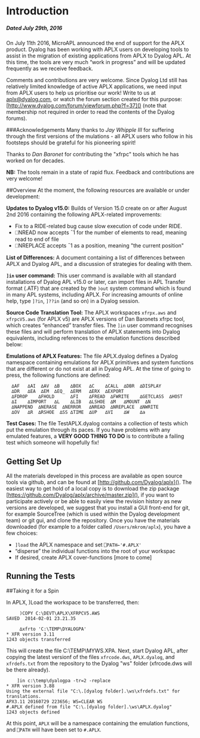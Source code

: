 # Introduction
##### Dated July 29th, 2016
On July 11th 2016, MicroAPL announced the end of support for the APLX product. Dyalog has been working with APLX users on developing tools to assist in the migration of existing applications from APLX to Dyalog APL. At this time, the tools are very much “work in progress” and will be updated frequently as we receive feedback.

Comments and contributions are very welcome. Since Dyalog Ltd still has relatively limited knowledge of active APLX applications, we need input from APLX users to help us prioritise our work! Write to us at [aplx@dyalog.com](mailto:aplx@dyalog.com), or watch the forum section created for this purpose: [http://www.dyalog.com/forum/viewforum.php?f=37]() (note that membership not required in order to read the contents of the Dyalog forums).

###Acknowledgements
Many thanks to *Jay Whipple III* for suffering through the first versions of the mulations - all APLX users who follow in his footsteps should be grateful for his pioneering spirit!

Thanks to *Dan Baronet* for contributing the "xfrpc" tools which he has worked on for decades.

**NB:** The tools remain in a state of rapid flux. Feedback and contributions are very welcome!

##Overview
At the moment, the following resources are available or under development:

**Updates to Dyalog v15.0:** Builds of Version 15.0 create on or after August 2nd 2016 containing the following APLX-related improvements:

* Fix to a RIDE-related bug cause slow execution of code under RIDE.
* ⎕NREAD now accepts ¯1 for the number of elements to read, meaning read to end of file
* ⎕NREPLACE accepts ¯1 as a position, meaning "the current position"

**List of Differences:** A document containing a list of differences between APLX and Dyalog APL, and a discussion of strategies for dealing with them.

**```]in``` user command:** This user command is available with all standard installations of Dyalog APL v15.0 or later, can import files in APL Transfer format (.ATF) that are created by the ```)out``` system command which is found in many APL systems, including APLX. For increasing amounts of online help, type ```]?in```,  ```]??in``` (and so on) in a Dyalog session.

**Source Code Translation Tool:** The APLX workspaces ```xfrpx.aws``` and ```xfrpcV5.aws``` (for APLX v5) are APLX versions of Dan Baronets xfrpc tool, which creates “enhanced” transfer files. The ```]in``` user command recognises these files and will perform translation of APLX statements into Dyalog equivalents, including references to the emulation functions described below:

**Emulations of APLX Features:** The file APLX.dyalog defines a Dyalog namespace containing emulations for APLX primitives and system functions that are different or do not exist at all in Dyalog APL. At the time of going to press, the following functions are defined:

      ∆AF   ∆AI  ∆AV  ∆B    ∆BOX   ∆C    ∆CALL  ∆DBR  ∆DISPLAY  
      ∆DR   ∆EA  ∆EM  ∆EQ_  ∆ERM   ∆ERX  ∆EXPORT  
      ∆FDROP    ∆FHOLD      ∆FI    ∆FREAD  ∆FWRITE    ∆GETCLASS  ∆HOST
      ∆I    ∆IMPORT   ∆L    ∆LIB   ∆LSHOE  ∆M   ∆MOUNT  ∆N  
      ∆NAPPEND  ∆NERASE  ∆NERROR   ∆NREAD  ∆NREPLACE  ∆NWRITE   
      ∆OV   ∆R  ∆RSHOE  ∆SS ∆TIME  ∆UP   ∆VI    ∆W    ∆a

**Test Cases:** The file TestAPLX.dyalog contains a collection of tests which put the emulation through its paces. If you have problems with any emulated features, a **VERY GOOD THING TO DO** is to contribute a failing test which someone will hopefully fix! 

## Getting Set Up
All the materials developed in this process are available as open source tools via github, and can be found at [http://github.com/Dyalog/aplx](). The easiest way to get hold of a local copy is to download the zip package [https://github.com/Dyalog/aplx/archive/master.zip](), if you want to participate actively or be able to easily view the revision history as new versions are developed, we suggest that you install a GUI front-end for git, for example SourceTree (which is used within the Dyalog development team) or git gui, and clone the repository.
Once you have the materials downloaded (for example to a folder called ```/Users/mkrom/aplx```), you have a few choices:

*	```]load``` the APLX namespace and set ```⎕PATH←'#.APLX'```
*	“disperse” the individual functions into the root of your workspac
*	If desired, create APLX cover-functions [more to come]

## Running the Tests

##Taking it for a Spin

In APLX, )Load the workspace to be transferred, then:

         )COPY C:\DEVT\APLX\XFRPCV5.AWS
    SAVED  2014-02-01 23.21.35
      
         ∆xfrto 'C:\TEMP\DYALOGPA'
    * XFR version 3.11
    1243 objects transferred

This will create the file C:\TEMP\MYWS.XPA. Next, start Dyalog APL, after copying the latest versionf of the files ```xfrcode.dws```, ```APLX.dyalog```, and ```xfrdefs.txt``` from the repository to the Dyalog "ws" folder (xfrcode.dws will be there already).

        ]in c:\temp\dyalogpa -tr=2 -replace
    * XFR version 3.88
    Using the external file "C:\.[dyalog folder].\ws\xfrdefs.txt" for translations.
    APX3.11 20160729 223656; WS=CLEAR WS
    #.APLX defined from file "C:\.[dyalog folder].\ws\APLX.dyalog"
    1243 objects defined
     
At this point, ```APLX``` will be a namespace containing the emulation functions, and ```⎕PATH``` will have been set to ```#.APLX```.